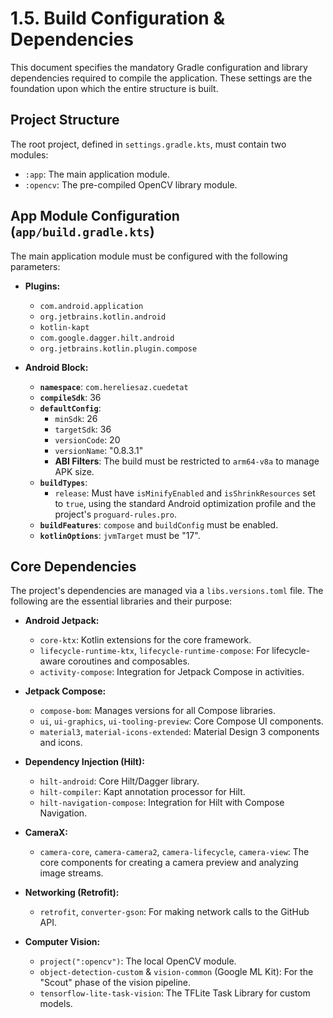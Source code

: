 # 1.5. Build Configuration & Dependencies

This document specifies the mandatory Gradle configuration and library dependencies required to
compile the application. These settings are the foundation upon which the entire structure is built.

## Project Structure

The root project, defined in `settings.gradle.kts`, must contain two modules:

- `:app`: The main application module.
- `:opencv`: The pre-compiled OpenCV library module.

## App Module Configuration (`app/build.gradle.kts`)

The main application module must be configured with the following parameters:

* **Plugins:**
    * `com.android.application`
    * `org.jetbrains.kotlin.android`
    * `kotlin-kapt`
    * `com.google.dagger.hilt.android`
    * `org.jetbrains.kotlin.plugin.compose`

* **Android Block:**
    * **`namespace`**: `com.hereliesaz.cuedetat`
    * **`compileSdk`**: 36
    * **`defaultConfig`**:
        * `minSdk`: 26
        * `targetSdk`: 36
        * `versionCode`: 20
        * `versionName`: "0.8.3.1"
        * **ABI Filters**: The build must be restricted to `arm64-v8a` to manage APK size.
    * **`buildTypes`**:
        * `release`: Must have `isMinifyEnabled` and `isShrinkResources` set to `true`, using the
          standard Android optimization profile and the project's `proguard-rules.pro`.
    * **`buildFeatures`**: `compose` and `buildConfig` must be enabled.
    * **`kotlinOptions`**: `jvmTarget` must be "17".

## Core Dependencies

The project's dependencies are managed via a `libs.versions.toml` file. The following are the
essential libraries and their purpose:

* **Android Jetpack:**
    * `core-ktx`: Kotlin extensions for the core framework.
    * `lifecycle-runtime-ktx`, `lifecycle-runtime-compose`: For lifecycle-aware coroutines and
      composables.
    * `activity-compose`: Integration for Jetpack Compose in activities.

* **Jetpack Compose:**
    * `compose-bom`: Manages versions for all Compose libraries.
    * `ui`, `ui-graphics`, `ui-tooling-preview`: Core Compose UI components.
    * `material3`, `material-icons-extended`: Material Design 3 components and icons.

* **Dependency Injection (Hilt):**
    * `hilt-android`: Core Hilt/Dagger library.
    * `hilt-compiler`: Kapt annotation processor for Hilt.
    * `hilt-navigation-compose`: Integration for Hilt with Compose Navigation.

* **CameraX:**
    * `camera-core`, `camera-camera2`, `camera-lifecycle`, `camera-view`: The core components for
      creating a camera preview and analyzing image streams.

* **Networking (Retrofit):**
    * `retrofit`, `converter-gson`: For making network calls to the GitHub API.

* **Computer Vision:**
    * `project(":opencv")`: The local OpenCV module.
    * `object-detection-custom` & `vision-common` (Google ML Kit): For the "Scout" phase of the
      vision pipeline.
    * `tensorflow-lite-task-vision`: The TFLite Task Library for custom models.